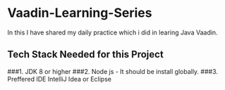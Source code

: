 # Vaadin-Learning-Series
In this I have shared my daily practice which i did in learing Java Vaadin.

## Tech Stack Needed for this Project

###1. JDK 8 or higher
###2. Node js - It should be install globally.
###3. Preffered IDE IntelliJ Idea or Eclipse
